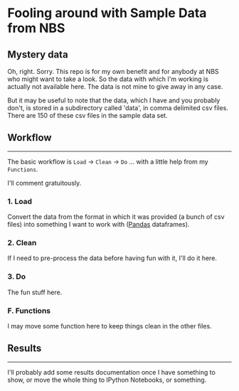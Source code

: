 Fooling around with Sample Data from NBS
========================================

## Mystery data
Oh, right. Sorry. This repo is for my own benefit and for anybody at NBS who might want to take a look. So the data with which I'm working is actually not available here. The data is not mine to give away in any case. 

But it may be useful to note that the data, which I have and you probably don't, is stored in a subdirectory called 'data', in comma delimited csv files. There are 150 of these csv files in the sample data set. 

## Workflow
- - - - - 

The basic workflow is `Load` -> `Clean` -> `Do`
... with a little help from my `Functions`.

I'll comment gratuitously. 

### 1. Load
Convert the data from the format in which it was provided (a bunch of csv files) into something I want to work with ([Pandas](http://pandas.pydata.org/) dataframes). 

### 2. Clean
If I need to pre-process the data before having fun with it, I'll do it here. 

### 3. Do
The fun stuff here. 

### F. Functions
I may move some function here to keep things clean in the other files. 


## Results
- - - - - 
I'll probably add some results documentation once I have something to show, or move the whole thing to IPython Notebooks, or something. 
